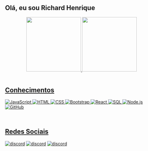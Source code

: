 ## Olá, eu sou Richard Henrique
<div align="center">
  <a href="https://github.com/uCOy">
  <img height="180em" src="https://github-readme-stats.vercel.app/api?username=uCOy&show_icons=true&theme=dark&include_all_commits=true&count_private=true"/>
  <img height="180em" src="https://github-readme-stats.vercel.app/api/top-langs/?username=uCOy&layout=compact&langs_count=7&theme=dark"/>
</div>
  
<br>

## Conhecimentos

![JavaScript](https://img.shields.io/badge/JavaScript-323330?style=for-the-badge&logo=javascript&logoColor=F7DF1E)
![HTML](https://img.shields.io/badge/HTML5-E34F26?style=for-the-badge&logo=html5&logoColor=white)
![CSS](https://img.shields.io/badge/CSS3-1572B6?style=for-the-badge&logo=css3&logoColor=white)
![Bootstrap](https://img.shields.io/badge/Bootstrap-563D7C?style=for-the-badge&logo=bootstrap&logoColor=white)
![React](https://img.shields.io/badge/React-20232A?style=for-the-badge&logo=react&logoColor=61DAFB)
![SQL](https://img.shields.io/badge/MySQL-00000F?style=for-the-badge&logo=mysql&logoColor=white)
![Node.js](https://img.shields.io/badge/Node.js-43853D?style=for-the-badge&logo=node.js&logoColor=white)
![GitHub](https://img.shields.io/badge/GitHub-100000?style=for-the-badge&logo=github&logoColor=white)

<br>  
  
## Redes Sociais
  
  <a href="https://discord.gg/exX6rNenXq"> <img align="center" src="https://img.shields.io/badge/Repositório TI-%237289DA.svg?style=for-the-badge&logo=discord&logoColor=white" alt="discord"/></a>
  <a href="https://github.com/uCOy"> <img align="center" src="https://img.shields.io/badge/uCOy-%237289DA.svg?style=for-the-badge&logo=discord&logoColor=white" alt="discord"/></a>
  <a href="https://github.com/uCOy"> <img align="center" src="https://img.shields.io/badge/WhatsApp-25D366?style=for-the-badge&logo=whatsapp&logoColor=white" alt="discord"/></a>
